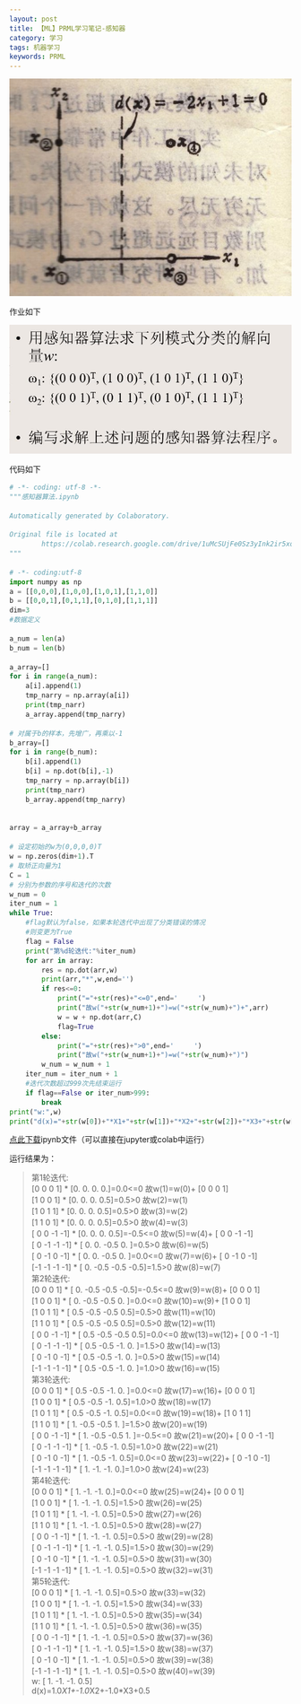 ```yaml
---
layout: post
title: 【ML】PRML学习笔记-感知器
category: 学习
tags: 机器学习
keywords: PRML
---
```


![图1](/assets/img/study/感知器_1.jpg)

作业如下

![图2](/assets/img/study/感知器_homework_1.jpg)

代码如下
```python
# -*- coding: utf-8 -*-
"""感知器算法.ipynb

Automatically generated by Colaboratory.

Original file is located at
        https://colab.research.google.com/drive/1uMcSUjFe0Sz3yInk2ir5xoBnFwmlsIpp
"""

# -*- coding:utf-8
import numpy as np
a = [[0,0,0],[1,0,0],[1,0,1],[1,1,0]]
b = [[0,0,1],[0,1,1],[0,1,0],[1,1,1]]
dim=3
#数据定义

a_num = len(a)
b_num = len(b)

a_array=[]
for i in range(a_num):
    a[i].append(1)
    tmp_narry = np.array(a[i])
    print(tmp_narr)
    a_array.append(tmp_narry)

# 对属于b的样本，先增广，再乘以-1
b_array=[]
for i in range(b_num):
    b[i].append(1)
    b[i] = np.dot(b[i],-1)
    tmp_narry = np.array(b[i])
    print(tmp_narr)
    b_array.append(tmp_narry)


array = a_array+b_array

# 设定初始的w为(0,0,0,0)T
w = np.zeros(dim+1).T
# 取矫正向量为1
C = 1
# 分别为参数的序号和迭代的次数
w_num = 0
iter_num = 1
while True:
    #flag默认为false，如果本轮迭代中出现了分类错误的情况
	#则变更为True
    flag = False
    print("第%d轮迭代:"%iter_num)
    for arr in array:
        res = np.dot(arr,w)
        print(arr,"*",w,end='')
        if res<=0:
            print("="+str(res)+"<=0",end='     ')
            print("故w("+str(w_num+1)+")=w("+str(w_num)+")+",arr)
            w = w + np.dot(arr,C)
            flag=True
        else:
            print("="+str(res)+">0",end='     ')
            print("故w("+str(w_num+1)+")=w("+str(w_num)+")")
        w_num = w_num + 1
    iter_num = iter_num + 1
    #迭代次数超过999次先结束运行
    if flag==False or iter_num>999:
        break
print("w:",w)
print("d(x)="+str(w[0])+"*X1+"+str(w[1])+"*X2+"+str(w[2])+"*X3+"+str(w[3]))

```
[点此下载](/assets/code/感知器算法.ipynb)ipynb文件（可以直接在jupyter或colab中运行）

运行结果为：
>第1轮迭代:  
[0 0 0 1] * [0. 0. 0. 0.]=0.0<=0   故w(1)=w(0)+ [0 0 0 1]  
[1 0 0 1] * [0.  0.  0.  0.5]=0.5>0   故w(2)=w(1)  
[1 0 1 1] * [0.  0.  0.  0.5]=0.5>0   故w(3)=w(2)  
[1 1 0 1] * [0.  0.  0.  0.5]=0.5>0   故w(4)=w(3)  
[ 0  0 -1 -1] * [0.  0.  0.  0.5]=-0.5<=0   故w(5)=w(4)+ [ 0  0 -1 -1]  
[ 0 -1 -1 -1] * [ 0.   0.  -0.5  0. ]=0.5>0   故w(6)=w(5)  
[ 0 -1  0 -1] * [ 0.   0.  -0.5  0. ]=0.0<=0   故w(7)=w(6)+ [ 0 -1  0 -1]  
[-1 -1 -1 -1] * [ 0.  -0.5 -0.5 -0.5]=1.5>0   故w(8)=w(7)  
第2轮迭代:  
[0 0 0 1] * [ 0.  -0.5 -0.5 -0.5]=-0.5<=0   故w(9)=w(8)+ [0 0 0 1]  
[1 0 0 1] * [ 0.  -0.5 -0.5  0. ]=0.0<=0   故w(10)=w(9)+ [1 0 0 1]  
[1 0 1 1] * [ 0.5 -0.5 -0.5  0.5]=0.5>0   故w(11)=w(10)  
[1 1 0 1] * [ 0.5 -0.5 -0.5  0.5]=0.5>0   故w(12)=w(11)    
[ 0  0 -1 -1] * [ 0.5 -0.5 -0.5  0.5]=0.0<=0   故w(13)=w(12)+ [ 0  0 -1 -1]  
[ 0 -1 -1 -1] * [ 0.5 -0.5 -1.   0. ]=1.5>0   故w(14)=w(13)  
[ 0 -1  0 -1] * [ 0.5 -0.5 -1.   0. ]=0.5>0   故w(15)=w(14)  
[-1 -1 -1 -1] * [ 0.5 -0.5 -1.   0. ]=1.0>0   故w(16)=w(15)  
第3轮迭代:  
[0 0 0 1] * [ 0.5 -0.5 -1.   0. ]=0.0<=0   故w(17)=w(16)+ [0 0 0 1]  
[1 0 0 1] * [ 0.5 -0.5 -1.   0.5]=1.0>0   故w(18)=w(17)  
[1 0 1 1] * [ 0.5 -0.5 -1.   0.5]=0.0<=0   故w(19)=w(18)+ [1 0 1 1]  
[1 1 0 1] * [ 1.  -0.5 -0.5  1. ]=1.5>0   故w(20)=w(19)  
[ 0  0 -1 -1] * [ 1.  -0.5 -0.5  1. ]=-0.5<=0   故w(21)=w(20)+ [ 0  0 -1 -1]  
[ 0 -1 -1 -1] * [ 1.  -0.5 -1.   0.5]=1.0>0   故w(22)=w(21)  
[ 0 -1  0 -1] * [ 1.  -0.5 -1.   0.5]=0.0<=0   故w(23)=w(22)+ [ 0 -1  0 -1]  
[-1 -1 -1 -1] * [ 1. -1. -1.  0.]=1.0>0   故w(24)=w(23)  
第4轮迭代:  
[0 0 0 1] * [ 1. -1. -1.  0.]=0.0<=0   故w(25)=w(24)+ [0 0 0 1]  
[1 0 0 1] * [ 1.  -1.  -1.   0.5]=1.5>0   故w(26)=w(25)  
[1 0 1 1] * [ 1.  -1.  -1.   0.5]=0.5>0   故w(27)=w(26)  
[1 1 0 1] * [ 1.  -1.  -1.   0.5]=0.5>0   故w(28)=w(27)  
[ 0  0 -1 -1] * [ 1.  -1.  -1.   0.5]=0.5>0   故w(29)=w(28)  
[ 0 -1 -1 -1] * [ 1.  -1.  -1.   0.5]=1.5>0   故w(30)=w(29)  
[ 0 -1  0 -1] * [ 1.  -1.  -1.   0.5]=0.5>0   故w(31)=w(30)  
[-1 -1 -1 -1] * [ 1.  -1.  -1.   0.5]=0.5>0   故w(32)=w(31)  
第5轮迭代:  
[0 0 0 1] * [ 1.  -1.  -1.   0.5]=0.5>0   故w(33)=w(32)  
[1 0 0 1] * [ 1.  -1.  -1.   0.5]=1.5>0   故w(34)=w(33)  
[1 0 1 1] * [ 1.  -1.  -1.   0.5]=0.5>0   故w(35)=w(34)  
[1 1 0 1] * [ 1.  -1.  -1.   0.5]=0.5>0   故w(36)=w(35)  
[ 0  0 -1 -1] * [ 1.  -1.  -1.   0.5]=0.5>0   故w(37)=w(36)  
[ 0 -1 -1 -1] * [ 1.  -1.  -1.   0.5]=1.5>0   故w(38)=w(37)  
[ 0 -1  0 -1] * [ 1.  -1.  -1.   0.5]=0.5>0   故w(39)=w(38)  
[-1 -1 -1 -1] * [ 1.  -1.  -1.   0.5]=0.5>0   故w(40)=w(39)  
w: [ 1.  -1.  -1.   0.5]  
d(x)=1.0*X1+-1.0*X2+-1.0*X3+0.5  
>  

